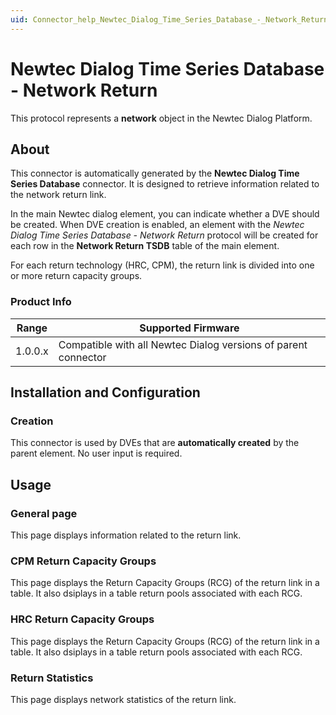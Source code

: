 ```yaml
---
uid: Connector_help_Newtec_Dialog_Time_Series_Database_-_Network_Return
---
```


# Newtec Dialog Time Series Database - Network Return

This protocol represents a **network** object in the Newtec Dialog Platform.

## About

This connector is automatically generated by the **Newtec Dialog Time Series Database** connector. It is designed to retrieve information related to the network return link.

In the main Newtec dialog element, you can indicate whether a DVE should be created. When DVE creation is enabled, an element with the *Newtec Dialog Time Series Database - Network Return* protocol will be created for each row in the **Network Return TSDB** table of the main element.

For each return technology (HRC, CPM), the return link is divided into one or more return capacity groups.

### Product Info

| **Range** | **Supported Firmware**                                      |
|------------------|-------------------------------------------------------------|
| 1.0.0.x          | Compatible with all Newtec Dialog versions of parent connector |

## Installation and Configuration

### Creation

This connector is used by DVEs that are **automatically created** by the parent element. No user input is required.

## Usage

### General page

This page displays information related to the return link.

### CPM Return Capacity Groups

This page displays the Return Capacity Groups (RCG) of the return link in a table. It also dsiplays in a table return pools associated with each RCG.

### HRC Return Capacity Groups

This page displays the Return Capacity Groups (RCG) of the return link in a table. It also dsiplays in a table return pools associated with each RCG.

### Return Statistics

This page displays network statistics of the return link.

